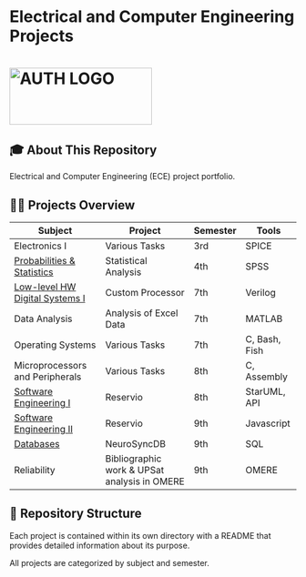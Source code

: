 # Electrical and Computer Engineering Projects 
# <img height="100" width="250" alt="AUTH LOGO" src="https://www.sadas-pea.gr/wp-content/uploads/2015/03/ceb1cf80ceb8_2-1200x0-c-default.jpg" />


## 🎓 About This Repository

Electrical and Computer Engineering (ECE) project portfolio.

## 👩‍💻 Projects Overview
| Subject | Project	| Semester | Tools |
|---|----|----|---|
| Electronics I | Various Tasks | 3rd | SPICE |
| [Probabilities & Statistics](https://github.com/MarySymFairy/ECE_AUTH_projects/tree/main/Probabilities%20and%20Statistics) | Statistical Analysis	| 4th | SPSS |
| [Low-level HW Digital Systems I](https://github.com/MarySymFairy/ECE_AUTH_projects/tree/main/Low-level%20HW%20Digital%20Systems%20I) | Custom Processor	| 7th | Verilog |
| Data Analysis | Analysis of Excel Data	| 7th | MATLAB |
| Operating Systems	| Various Tasks |	7th |	C, Bash, Fish |
| Microprocessors and Peripherals |	Various Tasks |	8th |	C, Assembly |
| [Software Engineering I](https://github.com/MarySymFairy/ECE_AUTH_projects/tree/main/Software%20Engineering%20I) | Reservio	| 8th | StarUML, API |
| [Software Engineering II](https://github.com/MarySymFairy/ECE_AUTH_projects/tree/main/Software%20Engineering%20II) | Reservio	| 9th | Javascript |
| [Databases](https://github.com/MarySymFairy/ECE_AUTH_projects/tree/main/Databases) | NeuroSyncDB	| 9th | SQL |
| Reliability | Bibliographic work & UPSat analysis in OMERE	| 9th | OMERE |



## 📁 Repository Structure 
Each project is contained within its own directory with a README that provides detailed information about its purpose.

All projects are categorized by subject and semester.
